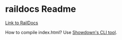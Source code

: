 # raildocs Readme

[Link to RailDocs](https://calebfavor.github.io/raildocs/)

How to compile index.html? Use [Showdown's CLI tool](https://github.com/showdownjs/showdown/wiki/CLI-tool).